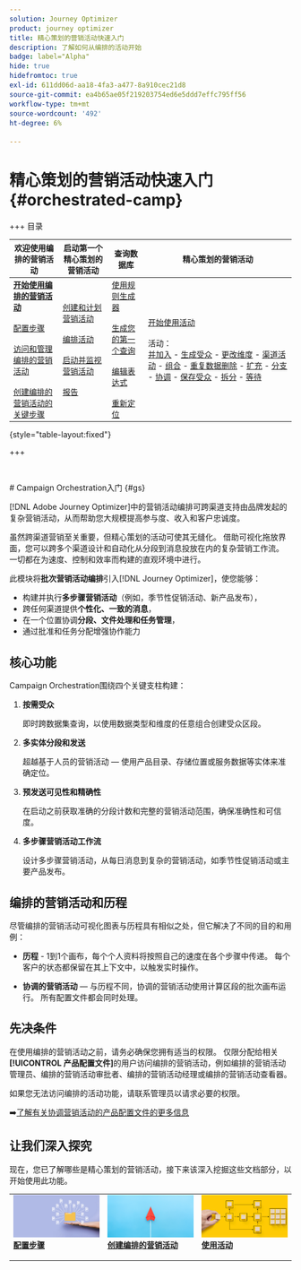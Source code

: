 ```yaml
---
solution: Journey Optimizer
product: journey optimizer
title: 精心策划的营销活动快速入门
description: 了解如何从编排的活动开始
badge: label="Alpha"
hide: true
hidefromtoc: true
exl-id: 611dd06d-aa18-4fa3-a477-8a910cec21d8
source-git-commit: ea4b65ae05f219203754ed6e5ddd7effc795ff56
workflow-type: tm+mt
source-wordcount: '492'
ht-degree: 6%

---
```


# 精心策划的营销活动快速入门 {#orchestrated-camp}

+++ 目录

| 欢迎使用编排的营销活动 | 启动第一个精心策划的营销活动 | 查询数据库 | 精心策划的营销活动 |
|---|---|---|---|
| <b>[开始使用编排的营销活动](gs-orchestrated-campaigns.md)</b><br/><br/>[配置步骤](configuration-steps.md)<br/><br/>[访问和管理编排的营销活动](access-manage-orchestrated-campaigns.md)<br/><br/>[创建编排的营销活动的关键步骤](gs-campaign-creation.md) | [创建和计划营销活动](create-orchestrated-campaign.md)<br/><br/>[编排活动](orchestrate-activities.md)<br/><br/>[启动并监视营销活动](start-monitor-campaigns.md)<br/><br/>[报告](reporting-campaigns.md) | [使用规则生成器](orchestrated-rule-builder.md)<br/><br/>[生成您的第一个查询](build-query.md)<br/><br/>[编辑表达式](edit-expressions.md)<br/><br/>[重新定位](retarget.md) | [开始使用活动](activities/about-activities.md)<br/><br/>活动：<br/>[并加入](activities/and-join.md) - [生成受众](activities/build-audience.md) - [更改维度](activities/change-dimension.md) - [渠道活动](activities/channels.md) - [组合](activities/combine.md) - [重复数据删除](activities/deduplication.md) - [扩充](activities/enrichment.md) - [分支](activities/fork.md) - [协调](activities/reconciliation.md) - [保存受众](activities/save-audience.md) - [拆分](activities/split.md) - [等待](activities/wait.md) |

{style="table-layout:fixed"}

+++

<br/>

&#x200B;# Campaign Orchestration入门 {#gs}

[!DNL Adobe Journey Optimizer]中的营销活动编排可跨渠道支持由品牌发起的复杂营销活动，从而帮助您大规模提高参与度、收入和客户忠诚度。

虽然跨渠道营销至关重要，但精心策划的活动可使其无缝化。 借助可视化拖放界面，您可以跨多个渠道设计和自动化从分段到消息投放在内的复杂营销工作流。 一切都在为速度、控制和效率而构建的直观环境中进行。

此模块将&#x200B;**批次营销活动编排**&#x200B;引入[!DNL Journey Optimizer]，使您能够：

* 构建并执行&#x200B;**多步骤营销活动**（例如，季节性促销活动、新产品发布），
* 跨任何渠道提供&#x200B;**个性化、一致的消息**，
* 在一个位置协调&#x200B;**分段、文件处理和任务管理**，
* 通过批准和任务分配增强协作能力

## 核心功能

Campaign Orchestration围绕四个关键支柱构建：

1. **按需受众**

   即时跨数据集查询，以使用数据类型和维度的任意组合创建受众区段。

1. **多实体分段和发送**

   超越基于人员的营销活动 — 使用产品目录、存储位置或服务数据等实体来准确定位。

1. **预发送可见性和精确性**

   在启动之前获取准确的分段计数和完整的营销活动范围，确保准确性和可信度。

1. **多步骤营销活动工作流**

   设计多步骤营销活动，从每日消息到复杂的营销活动，如季节性促销活动或主要产品发布。

## 编排的营销活动和历程

尽管编排的营销活动可视化图表与历程具有相似之处，但它解决了不同的目的和用例：

* **历程** - 1到1个画布，每个个人资料将按照自己的速度在各个步骤中传递。 每个客户的状态都保留在其上下文中，以触发实时操作。

* **协调的营销活动** — 与历程不同，协调的营销活动使用计算区段的批次画布运行。 所有配置文件都会同时处理。

## 先决条件

在使用编排的营销活动之前，请务必确保您拥有适当的权限。 仅限分配给相关&#x200B;**[!UICONTROL 产品配置文件]**&#x200B;的用户访问编排的营销活动，例如编排的营销活动管理员、编排的营销活动审批者、编排的营销活动经理或编排的营销活动查看器。

如果您无法访问编排的活动功能，请联系管理员以请求必要的权限。

➡️[了解有关协调营销活动的产品配置文件的更多信息](../administration/ootb-product-profiles.md)

## 让我们深入探究

现在，您已了解哪些是精心策划的营销活动，接下来该深入挖掘这些文档部分，以开始使用此功能。

<table style="table-layout:fixed"><tr style="border: 0;">
<td>
<a href="gs-campaign-creation.md">
<img alt="访问和管理工作流" src="assets/do-not-localize/workflow-access.jpeg">
</a>
<div>
<a href="gs-campaign-creation.md"><strong>配置步骤</strong></a>
</div>
<p>
</td>
<td>
<a href="create-orchestrated-campaign.md">
<img alt="潜在客户" src="assets/do-not-localize/workflow-create.jpeg">
</a>
<div><a href="create-orchestrated-campaign.md"><strong>创建编排的营销活动</strong>
</div>
<p>
</td>
<td>
<a href="activities/about-activities.md">
<img alt="不频繁" src="assets/do-not-localize/workflow-activities.jpeg">
</a>
<div>
<a href="activities/about-activities.md"><strong>使用活动</strong></a>
</div>
<p></td>
</tr></table>
